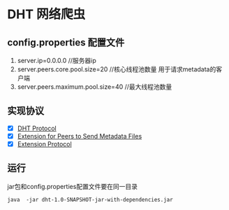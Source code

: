 # DHT 网络爬虫

## config.properties 配置文件

1. server.ip=0.0.0.0                    //服务器ip
2. server.peers.core.pool.size=20       //核心线程池数量 用于请求metadata的客户端
3. server.peers.maximum.pool.size=40    //最大线程池数量

## 实现协议

- [x] [DHT Protocol](http://www.bittorrent.org/beps/bep_0005.html)
- [x] [Extension for Peers to Send Metadata Files](http://www.bittorrent.org/beps/bep_0009.html)
- [x] [Extension Protocol](http://www.bittorrent.org/beps/bep_0010.html)

## 运行
jar包和config.properties配置文件要在同一目录
```shell script
java  -jar dht-1.0-SNAPSHOT-jar-with-dependencies.jar
```
